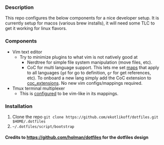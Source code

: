 ### Description

This repo configures the below components for a nice developer setup. It is currently setup for macos (various brew installs), it will need some TLC to get it working for linux flavors.

### Components
- Vim text editor
  - Try to minimize plugins to what vim is not natively good at
    - Nerdtree for simple file system manipulation (move files, etc).
    - CoC for multi language support. This lets me set [maps](vim/vim.symlink/plugin/coc.vim) that apply to all languages (`gd` for go to definition, `gr` for get references, etc). To onboard a new lang simply add the CoC extension to [coc_extensions](vim/install.sh). No new vim configs/mappings required.
- Tmux terminal multiplexer
  - This is [configured](tmux/config/vim.conf) to be vim-like in its mappings.

### Installation

1. Clone the repo `git clone https://github.com/ekotlikoff/dotfiles.git $HOME/.dotfiles`
1. `~/.dotfiles/script/bootstrap`

#### Credits to https://github.com/holman/dotfiles for the dotfiles design
